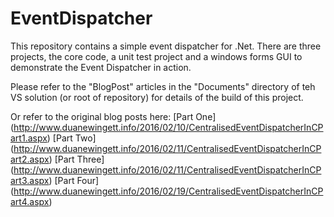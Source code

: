 # EventDispatcher
This repository contains a simple event dispatcher for .Net. There are three projects, the core code, a unit test project and a windows forms GUI to demonstrate the Event Dispatcher in action.

Please refer to the "BlogPost" articles in the "Documents" directory of teh VS solution (or root of repository) for details of the build of this project.

Or refer to the original blog posts here:
[Part One] (http://www.duanewingett.info/2016/02/10/CentralisedEventDispatcherInCPart1.aspx)
[Part Two] (http://www.duanewingett.info/2016/02/11/CentralisedEventDispatcherInCPart2.aspx)
[Part Three] (http://www.duanewingett.info/2016/02/11/CentralisedEventDispatcherInCPart3.aspx)
[Part Four] (http://www.duanewingett.info/2016/02/19/CentralisedEventDispatcherInCPart4.aspx)

